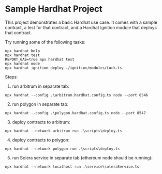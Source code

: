 # Sample Hardhat Project

This project demonstrates a basic Hardhat use case. It comes with a sample contract, a test for that contract, and a Hardhat Ignition module that deploys that contract.

Try running some of the following tasks:

```shell
npx hardhat help
npx hardhat test
REPORT_GAS=true npx hardhat test
npx hardhat node
npx hardhat ignition deploy ./ignition/modules/Lock.ts
```

Steps:

1. run arbitrum in separate tab:
```
npx hardhat --config .\arbitrum.hardhat.config.ts node --port 8546
```

2. run polygon in separate tab:
```
npx hardhat --config .\polygon.hardhat.config.ts node --port 8547
```

3. deploy contracts to arbitrum:
```
npx hardhat --network arbitrum run .\scripts\deploy.ts
```

4. deploy contracts to polygon:
```
npx hardhat --network polygon run .\scripts\deploy.ts
```

5. run Solera service in separate tab (ethereum node should be running):
```
npx hardhat --network localhost run .\service\soleraService.ts
```

